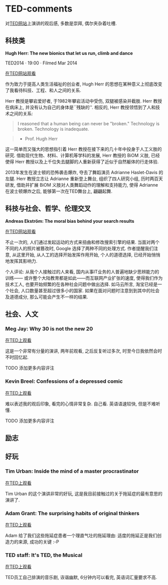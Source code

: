 ﻿# TED-comments
对[TED网站](http://www.ted.com)上演讲的观后感, 多数是崇拜, 偶尔夹杂着吐槽.

## 科技类

**Hugh Herr: The new bionics that let us run, climb and dance**

TED2014 · 19:00 · Filmed Mar 2014

[在TED网站观看](http://www.ted.com/talks/hugh_herr_the_new_bionics_that_let_us_run_climb_and_dance)

作为致力于提高人类生活福祉的创业者, Hugh Herr 的思想在某种意义上彻底改变了我看待科技、工程、和人之间的关系.

Herr 教授是攀岩爱好者, 于1982年攀岩活动中受伤, 双腿被感染并截肢. Herr 教授在病床上, 并没有认为自己的身体是``残缺的''.
相反的, Herr 教授领悟到了人和技术之间的关系:

> I reasoned that a human being can never be "broken." Technology is broken. Technology is inadequate.

> - Prof. Hugh Herr

这一简单而又强大的思想指引着 Herr 教授在接下来的几十年中投身于人工义肢的研究.
借助现代生物、材料、计算机等学科的发展, Herr 教授的 BiOM 义肢,
已经使得 Herr 教授以及上千位失去腿脚的人重新获得了近似于自然躯体的行走体验.

2013年发生在波士顿的恐怖袭击爆炸, 夺去了舞蹈演员 Adrianne Haslet-Davis 的左腿.
Herr 教授立志让 Adrianne 重新登上舞台, 组织了四人研究小组,
历时两百天研发, 借助并扩展 BiOM 义肢对人类舞蹈动作的理解和支持能力,
使得 Adrianne 在波士顿爆炸之后, 能够第一次在TED舞台上, 翩翩起舞.


## 科技与社会、哲学、伦理交叉

**Andreas Ekström: The moral bias behind your search results**

[在TED网站观看](http://www.ted.com/talks/andreas_ekstrom_the_moral_bias_behind_your_search_results)

不止一次的, 人们通过发起运动的方式来扭曲和修改搜索引擎的结果.
当面对两个不同的人的照片被篡改时, Google 选择了两种不同的处理方式.
作者提醒我们注意, 从这里开始, 从人工的选择开始发挥作用开始, 个人的道德选择,
已经开始悄悄地发挥其影响力.

个人评论: 从我个人接触过的人来看, 国内从事IT业务的人普遍地缺少思辨能力的训练——
或许整个大陆教育都是如此——而互联网产业扩张的速度, 使得我们作为技术工人,
也要开始频繁的在各种社会问题中做出选择. 如马云所言, 淘宝已经是一个社会,
人口数量甚至超过很多小的国家. 如果在面对问题时注意到到其中的社会及道德成分,
那么可能会产生不一样的结果.

## 社会、人文

### Meg Jay: Why 30 is not the new 20

[在TED上观看](http://www.ted.com/talks/meg_jay_why_30_is_not_the_new_20)

这是一个非常有分量的演讲, 两年前观看, 之后反复听过多次, 时至今日我依然会时不时回忆起.

TODO 添加更多内容评注

### Kevin Breel: Confessions of a depressed comic

[在TED上观看](http://www.ted.com/talks/kevin_breel_confessions_of_a_depressed_comic)

难以表述我的观后印象, 看完的心情非常复杂. 自己看. 英语语速较快, 但是不难听懂.

TODO 添加更多内容评注

## 励志

## 好玩

### Tim Urban: Inside the mind of a master procrastinator

[在TED上观看](http://www.ted.com/talks/tim_urban_inside_the_mind_of_a_master_procrastinator)

Tim Urban 的这个演讲非常的好玩, 这是我目前接触过的关于拖延症的最有意思的演讲了.

### Adam Grant: The surprising habits of original thinkers

[在TED上观看](http://www.ted.com/talks/adam_grant_the_surprising_habits_of_original_thinkers)

Adam 给了我们这些拖延症患者一个理直气壮的拖延理由: 适度的拖延正是我们创造力的来源, 成功的关键 :-P

### TED staff: It's TED, the Musical

[在TED上观看](http://www.ted.com/talks/daffodil_hudson_is_this_the_cure_for_stage_fright)

TED员工自己排演的音乐剧, 诙谐幽默, 6分钟内可以看完, 英语词汇量要求不高.
